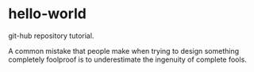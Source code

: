 # hello-world
git-hub repository tutorial.

A common mistake that people make when trying to design something completely 
foolproof is to underestimate the ingenuity of complete fools.

